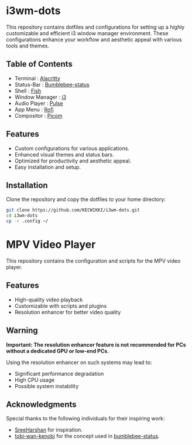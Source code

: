 # i3wm-dots

This repository contains dotfiles and configurations for setting up a highly customizable and efficient i3 window manager environment. These configurations enhance your workflow and aesthetic appeal with various tools and themes.

## Table of Contents
  - Terminal : [Alacritty](https://wiki.archlinux.org/title/Alacritty)
  - Status-Bar : [Bumblebee-status](https://github.com/tobi-wan-kenobi/bumblebee-status)
  - Shell : [Fish](https://fishshell.com/)
  - Window Manager : [i3](https://i3wm.org/)
  - Audio Player : [Pulse]([#pulse](https://wiki.archlinux.org/title/PulseAudio))
  - App Menu : [Rofi](https://wiki.archlinux.org/title/rofi)
  - Compositor : [Picom](https://wiki.archlinux.org/title/picom)

## Features
- Custom configurations for various applications.
- Enhanced visual themes and status bars.
- Optimized for productivity and aesthetic appeal.
- Easy installation and setup.

## Installation
Clone the repository and copy the dotfiles to your home directory:

```sh
git clone https://github.com/KECWIKKI/i3wm-dots.git
cd i3wm-dots
cp -r .config ~/
```


# MPV Video Player

This repository contains the configuration and scripts for the MPV video player.

## Features

- High-quality video playback
- Customizable with scripts and plugins
- Resolution enhancer for better video quality

## Warning

**Important: The resolution enhancer feature is not recommended for PCs without a dedicated GPU or low-end PCs.**

Using the resolution enhancer on such systems may lead to:

- Significant performance degradation
- High CPU usage
- Possible system instability


## Acknowledgments

Special thanks to the following individuals for their inspiring work:

- [SreeHarshan](https://github.com/SreeHarshan/dotfiles) for inspiration.
- [tobi-wan-kenobi](https://github.com/tobi-wan-kenobi) for the concept used in [bumblebee-status](https://github.com/tobi-wan-kenobi/bumblebee-status).
